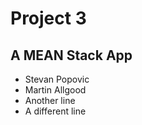 # Project 3
## A MEAN Stack App

- Stevan Popovic
- Martin Allgood
- Another line
- A different line
